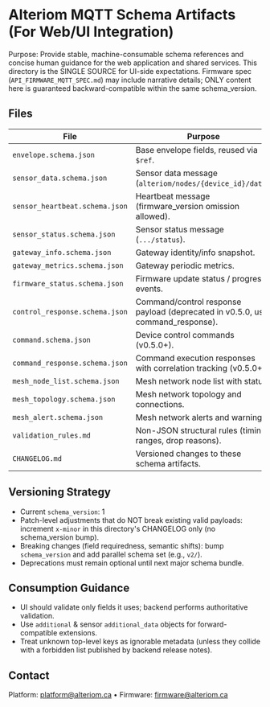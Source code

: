 # Alteriom MQTT Schema Artifacts (For Web/UI Integration)

Purpose: Provide stable, machine-consumable schema references and concise human guidance for the web application and shared services. This directory is the SINGLE SOURCE for UI-side expectations. Firmware spec (`API_FIRMWARE_MQTT_SPEC.md`) may include narrative details; ONLY content here is guaranteed backward-compatible within the same schema_version.

## Files

| File | Purpose |
|------|---------|
| `envelope.schema.json` | Base envelope fields, reused via `$ref`. |
| `sensor_data.schema.json` | Sensor data message (`alteriom/nodes/{device_id}/data`). |
| `sensor_heartbeat.schema.json` | Heartbeat message (firmware_version omission allowed). |
| `sensor_status.schema.json` | Sensor status message (`.../status`). |
| `gateway_info.schema.json` | Gateway identity/info snapshot. |
| `gateway_metrics.schema.json` | Gateway periodic metrics. |
| `firmware_status.schema.json` | Firmware update status / progress events. |
| `control_response.schema.json` | Command/control response payload (deprecated in v0.5.0, use command_response). |
| `command.schema.json` | Device control commands (v0.5.0+). |
| `command_response.schema.json` | Command execution responses with correlation tracking (v0.5.0+). |
| `mesh_node_list.schema.json` | Mesh network node list with status. |
| `mesh_topology.schema.json` | Mesh network topology and connections. |
| `mesh_alert.schema.json` | Mesh network alerts and warnings. |
| `validation_rules.md` | Non-JSON structural rules (timing, ranges, drop reasons). |
| `CHANGELOG.md` | Versioned changes to these schema artifacts. |

## Versioning Strategy

- Current `schema_version`: 1
- Patch-level adjustments that do NOT break existing valid payloads: increment `x-minor` in this directory's CHANGELOG only (no schema_version bump).
- Breaking changes (field requiredness, semantic shifts): bump `schema_version` and add parallel schema set (e.g., `v2/`).
- Deprecations must remain optional until next major schema bundle.

## Consumption Guidance

- UI should validate only fields it uses; backend performs authoritative validation.
- Use `additional` & sensor `additional_data` objects for forward-compatible extensions.
- Treat unknown top-level keys as ignorable metadata (unless they collide with a forbidden list published by backend release notes).

## Contact
Platform: platform@alteriom.ca  •  Firmware: firmware@alteriom.ca
